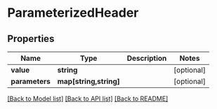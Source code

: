# ParameterizedHeader

## Properties
Name | Type | Description | Notes
------------ | ------------- | ------------- | -------------
**value** | **string** |  | [optional] 
**parameters** | **map[string,string]** |  | [optional] 

[[Back to Model list]](../../README.md#documentation-for-models) [[Back to API list]](../../README.md#documentation-for-api-endpoints) [[Back to README]](../../README.md)

